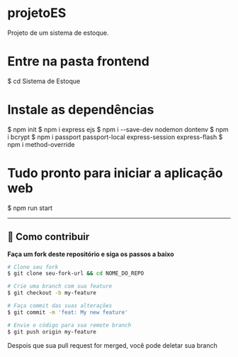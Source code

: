 # projetoES
Projeto de um sistema de estoque.	

# Entre na pasta frontend
$ cd Sistema de Estoque

# Instale as dependências
$ npm init
$ npm i express ejs
$ npm i --save-dev nodemon dontenv
$ npm i bcrypt
$ npm i passport passport-local express-session express-flash
$ npm i method-override

# Tudo pronto para iniciar a aplicação web
$ npm run start

-------------------------------------------

## 🤔 Como contribuir

**Faça um fork deste repositório e siga os passos a baixo**

```bash
# Clone seu fork
$ git clone seu-fork-url && cd NOME_DO_REPO

# Crie uma branch com sua feature
$ git checkout -b my-feature

# Faça commit das suas alterações
$ git commit -m 'feat: My new feature'

# Envie o código para sua remote branch
$ git push origin my-feature
```
Despois que sua pull request for merged, você pode deletar sua branch
